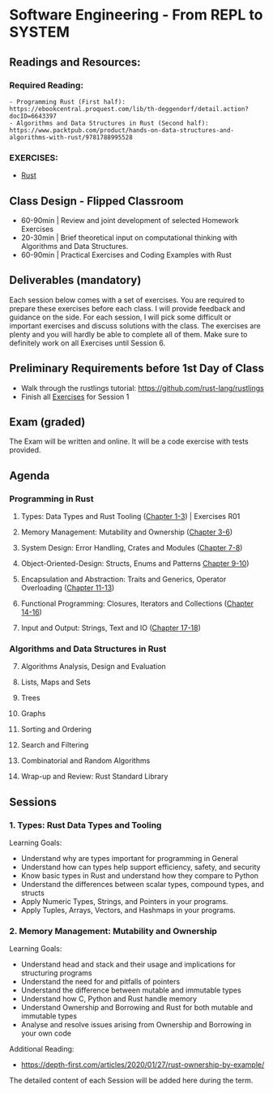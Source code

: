 # Software Engineering - From REPL to SYSTEM

## Readings and Resources:

### Required Reading:

    - Programming Rust (First half): https://ebookcentral.proquest.com/lib/th-deggendorf/detail.action?docID=6643397
    - Algorithms and Data Structures in Rust (Second half): https://www.packtpub.com/product/hands-on-data-structures-and-algorithms-with-rust/9781788995528

### EXERCISES:
  - [Rust](././rust_assignments.md)


## Class Design - Flipped Classroom

- 60-90min | Review and joint development of selected Homework Exercises
- 20-30min | Brief theoretical input on computational thinking with Algorithms and Data Structures.
- 60-90min | Practical Exercises and Coding Examples with Rust

## Deliverables (mandatory)

Each session below comes with a set of exercises. You are required to prepare these exercises before each class. I will provide feedback and guidance on the side. For each session, I will pick some difficult or important exercises and discuss solutions with the class. The exercises are plenty and you will hardly be able to complete all of them. Make sure to definitely work on all Exercises until Session 6.



## Preliminary Requirements before 1st Day of Class

- Walk through the rustlings tutorial: https://github.com/rust-lang/rustlings
- Finish all [Exercises](././rust_assignments.md) for Session 1


## Exam (graded)

The Exam will be written and online. It will be a code exercise with tests provided.


## Agenda

### Programming in Rust

1. Types: Data Types and Rust Tooling ([Chapter 1-3](https://ebookcentral.proquest.com/lib/th-deggendorf/reader.action?docID=6643397&ppg=23)) | Exercises R01

2. Memory Management: Mutability and Ownership ([Chapter 3-6](https://ebookcentral.proquest.com/lib/th-deggendorf/reader.action?docID=6643397&ppg=101))
3. System Design: Error Handling, Crates and Modules ([Chapter 7-8](https://ebookcentral.proquest.com/lib/th-deggendorf/reader.action?docID=6643397&ppg=179))
4. Object-Oriented-Design: Structs, Enums and Patterns [Chapter 9-10](https://ebookcentral.proquest.com/lib/th-deggendorf/reader.action?docID=6643397&ppg=231))
5. Encapsulation and Abstraction: Traits and Generics, Operator Overloading ([Chapter 11-13](https://ebookcentral.proquest.com/lib/th-deggendorf/reader.action?docID=6643397&ppg=277))
6. Functional Programming: Closures, Iterators and Collections ([Chapter 14-16](https://ebookcentral.proquest.com/lib/th-deggendorf/reader.action?docID=6643397&ppg=349))
7. Input and Output: Strings, Text and IO ([Chapter 17-18](https://ebookcentral.proquest.com/lib/th-deggendorf/reader.action?docID=6643397&ppg=451))

### Algorithms and Data Structures in Rust

7. Algorithms Analysis, Design and Evaluation

8. Lists, Maps and Sets

9. Trees

10. Graphs

12. Sorting and Ordering

13. Search and Filtering

14. Combinatorial and Random Algorithms

15. Wrap-up and Review: Rust Standard Library


## Sessions

### 1. Types: Rust Data Types and Tooling

Learning Goals:
- Understand why are types important for programming in General
- Understand how can types help support efficiency, safety, and security
- Know basic types in Rust and understand how they compare to Python
- Understand the differences between scalar types, compound types, and structs
- Apply Numeric Types, Strings, and Pointers in your programs.
- Apply Tuples, Arrays, Vectors, and Hashmaps in your programs.


### 2. Memory Management: Mutability and Ownership

Learning Goals:
- Understand head and stack and their usage and implications for structuring programs
- Understand the need for and pitfalls of pointers
- Understand the difference between mutable and immutable types
- Understand how C, Python and Rust handle memory
- Understand Ownership and Borrowing and Rust for both mutable and immutable types
- Analyse and resolve issues arising from Ownership and Borrowing in your own code


Additional Reading:
- https://depth-first.com/articles/2020/01/27/rust-ownership-by-example/

The detailed content of each Session will be added here during the term.

